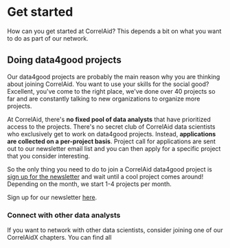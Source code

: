 # Get started

How can you get started at CorrelAid? This depends a bit on what you want to do as part of our network. 

## Doing data4good projects

Our data4good projects are probably the main reason why you are thinking about joining CorrelAid. You want to use your skills for the social good? Excellent, you've come to the right place, we've done over 40 projects so far and are constantly talking to new organizations to organize more projects.

At CorrelAid, there's **no fixed pool of data analysts** that have prioritized access to the projects. There's no secret club of CorrelAid data scientists who exclusively get to work on data4good projects. Instead, **applications are collected on a per-project basis**. Project call for applications are sent out to our newsletter email list and you can then apply for a specific project that you consider interesting. 

So the only thing you need to do to join a CorrelAid data4good project is [sign up for the newsletter](https://correlaid.us12.list-manage.com/subscribe?u=b294bf2834adf5d89bdd2dd5a&id=915f3f3eff) and wait until a cool project comes around! Depending on the month, we start 1-4 projects per month. 

Sign up for our newsletter [here](https://correlaid.us12.list-manage.com/subscribe?u=b294bf2834adf5d89bdd2dd5a&id=915f3f3eff).

### Connect with other data analysts

If you want to network with other data scientists, consider joining one of our CorrelAidX chapters. You can find all 





